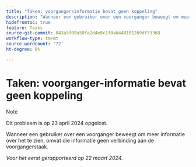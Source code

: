 ```yaml
---
title: "Taken: voorgangersinformatie bevat geen koppeling"
description: "Wanneer een gebruiker over een voorganger beweegt om meer informatie over het te zien, omvat die informatie geen verbinding aan de voorgangertaak."
hidefromtoc: true
feature: Tasks
source-git-commit: 043a5f09a50fa2d4e8c1f0a6448101269df73368
workflow-type: tm+mt
source-wordcount: '72'
ht-degree: 0%

---
```



# Taken: voorganger-informatie bevat geen koppeling

>[!NOTE]
>
>Dit probleem is op 23 april 2024 opgelost.

Wanneer een gebruiker over een voorganger beweegt om meer informatie over het te zien, omvat die informatie geen verbinding aan de voorgangerstaak.

_Voor het eerst gerapporteerd op 22 maart 2024._

